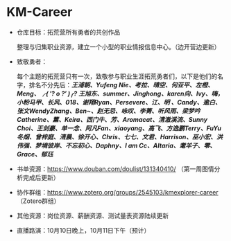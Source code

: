 # KM-Career
- 仓库目标：拓荒营所有勇者的共创作品

  整理与归集职业资源，建立一个小型的职业情报信息中心。（边开营边更新）

- 致敬勇者：

  每个主题的拓荒营只有一次，致敬参与职业生涯拓荒勇者们，以下是他们的名字，排名不分先后：***王浦朝、Yufeng Nie、考拉、晴空、何亚平、左橙、Meng、╭( ′? o ?′ )╭? 王旭东、summer、Jinghong、karen向、Ivy、嗨，小粉马甲、长风、018、谢翔Ryan、Persevere、江、明 、Candy、逾白、张文WendyZhang、Ben~、赵无忌、咏叹、李菁、听风雨、梁梦吟Catherine、薰、Keira、西门牛、芳、Aromacat、清澈溪流、Sunny Choi、王剑豪、单一念、阿凡Fan、xiaoyang、高飞、方逸鹏Terry、FuYu冬烟、曾梓庭、清晨、徐开心、Chris、七七、文君、Harrison、巫小宏、洪伟强、梦境彼岸、不忘初心、Daphny、I am Cc、Altaria、耄羊子、零、Grace、郁珏***

- 书单资源：https://www.douban.com/doulist/131340410/  （第一周图情分析完成后更新）

- 协作群组：https://www.zotero.org/groups/2545103/kmexplorer-career  （Zotero群组）

- 其他资源：岗位资源、薪酬资源、测试量表资源陆续更新

- 直播路演：10月10日晚上，10月11日下午（预计）

